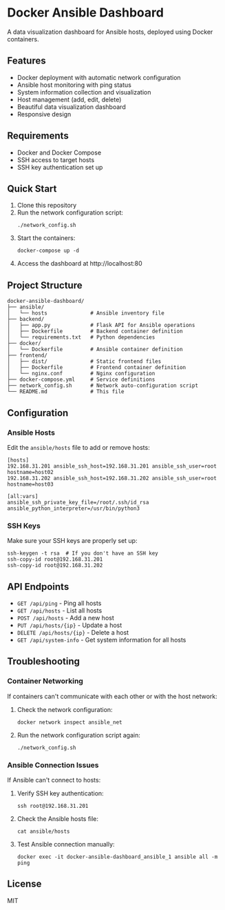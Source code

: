 # Docker Ansible Dashboard

A data visualization dashboard for Ansible hosts, deployed using Docker containers.

## Features

- Docker deployment with automatic network configuration
- Ansible host monitoring with ping status
- System information collection and visualization
- Host management (add, edit, delete)
- Beautiful data visualization dashboard
- Responsive design

## Requirements

- Docker and Docker Compose
- SSH access to target hosts
- SSH key authentication set up

## Quick Start

1. Clone this repository
2. Run the network configuration script:
   ```
   ./network_config.sh
   ```
3. Start the containers:
   ```
   docker-compose up -d
   ```
4. Access the dashboard at http://localhost:80

## Project Structure

```
docker-ansible-dashboard/
├── ansible/
│   └── hosts              # Ansible inventory file
├── backend/
│   ├── app.py             # Flask API for Ansible operations
│   ├── Dockerfile         # Backend container definition
│   └── requirements.txt   # Python dependencies
├── docker/
│   └── Dockerfile         # Ansible container definition
├── frontend/
│   ├── dist/              # Static frontend files
│   ├── Dockerfile         # Frontend container definition
│   └── nginx.conf         # Nginx configuration
├── docker-compose.yml     # Service definitions
├── network_config.sh      # Network auto-configuration script
└── README.md              # This file
```

## Configuration

### Ansible Hosts

Edit the `ansible/hosts` file to add or remove hosts:

```
[hosts]
192.168.31.201 ansible_ssh_host=192.168.31.201 ansible_ssh_user=root hostname=host02
192.168.31.202 ansible_ssh_host=192.168.31.202 ansible_ssh_user=root hostname=host03

[all:vars]
ansible_ssh_private_key_file=/root/.ssh/id_rsa
ansible_python_interpreter=/usr/bin/python3
```

### SSH Keys

Make sure your SSH keys are properly set up:

```
ssh-keygen -t rsa  # If you don't have an SSH key
ssh-copy-id root@192.168.31.201
ssh-copy-id root@192.168.31.202
```

## API Endpoints

- `GET /api/ping` - Ping all hosts
- `GET /api/hosts` - List all hosts
- `POST /api/hosts` - Add a new host
- `PUT /api/hosts/{ip}` - Update a host
- `DELETE /api/hosts/{ip}` - Delete a host
- `GET /api/system-info` - Get system information for all hosts

## Troubleshooting

### Container Networking

If containers can't communicate with each other or with the host network:

1. Check the network configuration:
   ```
   docker network inspect ansible_net
   ```
2. Run the network configuration script again:
   ```
   ./network_config.sh
   ```

### Ansible Connection Issues

If Ansible can't connect to hosts:

1. Verify SSH key authentication:
   ```
   ssh root@192.168.31.201
   ```
2. Check the Ansible hosts file:
   ```
   cat ansible/hosts
   ```
3. Test Ansible connection manually:
   ```
   docker exec -it docker-ansible-dashboard_ansible_1 ansible all -m ping
   ```

## License

MIT 